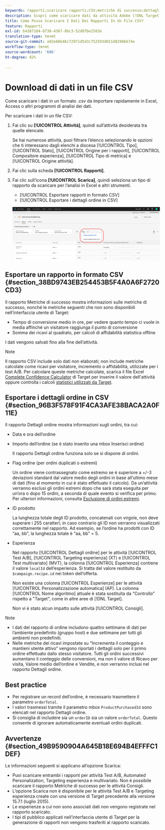 ```yaml
---
keywords: rapporti;scaricare rapporti;CSV;metriche di successo;dettagli ordine
description: Scopri come scaricare dati da attività Adobe [!DNL Target] in formato CVS per l’importazione rapida in Excel, Access o altri programmi di analisi dei dati.
title: Come Posso Scaricare I Dati Dei Rapporti In Un File CSV?
feature: Rapporti
exl-id: b4387184-8730-4367-8bc3-52d8fbe2583e
translation-type: tm+mt
source-git-commit: a92e88b46c72971d5d3c752593d651d8290b674e
workflow-type: tm+mt
source-wordcount: '686'
ht-degree: 82%

---
```


# Download di dati in un file CSV

Come scaricare i dati in un formato .csv da importare rapidamente in Excel, Access o altri programmi di analisi dei dati.

Per scaricare i dati in un file CSV:

1. Fai clic su **[!UICONTROL Attività]**, quindi sull’attività desiderata tra quelle elencate.

   Se hai numerose attività, puoi filtrare l’elenco selezionando le opzioni che ti interessano dagli elenchi a discesa [!UICONTROL Tipo], [!UICONTROL Stato], [!UICONTROL Origine per i rapporti], [!UICONTROL Compositore esperienza], [!UICONTROL Tipo di metrica] e [!UICONTROL Origine attività].

1. Fai clic sulla scheda **[!UICONTROL Rapporti]**.
1. Fai clic sull’icona **[!UICONTROL Scarica]**, quindi seleziona un tipo di rapporto da scaricare per l’analisi in Excel e altri strumenti.

   * [!UICONTROL Esportare rapporti in formato CSV]
   * [!UICONTROL Esportare i dettagli ordine in CSV]

   ![Opzioni di download](/help/c-reports/assets/download-options.png)

## Esportare un rapporto in formato CSV {#section_38BD9743EB254453B5F4A0A6F2720CD3}

Il rapporto Metriche di successo mostra informazioni sulle metriche di successo, nonché le metriche seguenti che non sono disponibili nell’interfaccia utente di Target:

* Tempo di conversione medio in ore, per vedere quanto tempo ci vuole in media affinché un visitatore raggiunga il punto di conversione
* Somma dei ricavi al quadrato, per calcoli di affidabilità statistica offline

I dati vengono salvati fino alla fine dell’attività.

>[!NOTE]
>
>Il rapporto CSV include solo dati non elaborati; non include metriche calcolate come ricavi per visitatore, incremento o affidabilità, utilizzate per i test A/B. Per calcolare queste metriche calcolate, scarica il file Excel [Complete Confidence Calculator](/help/assets/complete_confidence_calculator.xlsx) di Target per inserire il valore dell&#39;attività oppure controlla i calcoli [statistici utilizzati da Target](/help/assets/statistical-calculations.pdf).

## Esportare i dettagli ordine in CSV {#section_96B3F578F91F4CA3AFE38BACA2A0F11E}

Il rapporto Dettagli ordine mostra informazioni sugli ordini, tra cui:

* Data e ora dell’ordine
* Importo dell’ordine (se è stato inserito una mbox Inserisci ordine)

   Il rapporto Dettagli ordine funziona solo se si dispone di ordini.

* Flag ordine (per ordini duplicati o estremi)

   Un ordine viene contrassegnato come estremo se è superiore a +/-3 deviazioni standard dal valore medio degli ordini in base all’ultimo mese di dati (fino al momento in cui è stato effettuato il calcolo). Da un’attività verranno esclusi gli ordini estremi dopo che sarà stata eseguita per un’ora o dopo 15 ordini, a seconda di quale evento si verifica per primo. Per ulteriori informazioni, consulta [Esclusione di ordini estremi](/help/c-reports/c-report-settings/excluding-extreme-orders.md#task_2AE7743FFCDD466DAEEB720BE5F33DAA).

* ID prodotto

   La lunghezza totale degli ID prodotto, concatenati con virgole, non deve superare i 255 caratteri; in caso contrario gli ID non verranno visualizzati correttamente nel rapporto. Ad esempio, se l’ordine ha prodotti con ID “aa, bb”, la lunghezza totale è “aa, bb” = 5.

* Esperienza

   Nel rapporto [!UICONTROL Dettagli ordine] per le attività [!UICONTROL Test A/B], [!UICONTROL Targeting esperienza] (XT) e [!UICONTROL Test multivariato] (MVT), la colonna [!UICONTROL Esperienza] contiene il valore `localId` dell’esperienza. Si tratta del valore restituito da `$campaign.recipe.id` nei token dell’offerta.

   Non esiste una colonna [!UICONTROL Esperienze] per le attività [!UICONTROL Personalizzazione automatica] (AP). La colonna [!UICONTROL Nome algoritmo] attuale è stata sostituita da “Controllo” rispetto a &quot;Target&quot;, come in altre aree di [!DNL Target].

   Non vi è stato alcun impatto sulle attività [!UICONTROL Consigli].

>[!NOTE]
>
>* I dati del rapporto di ordine includono quattro settimane di dati per l’ambiente predefinito (gruppo host) e due settimane per tutti gli ambienti non predefiniti.
>* Nelle metriche dei ricavi impostate su “Incrementa il conteggio e mantieni utente attivo” vengono riportati i dettagli solo per il primo ordine effettuato dallo stesso visitatore. Tutti gli ordini successivi aumentano il conteggio delle conversioni, ma non il valore di Ricavo per visita, Valore medio dell’ordine e Vendite, e non verranno inclusi nel rapporto Dettagli ordine.


## Best practice

* Per registrare un record dell’ordine, è necessario trasmettere il parametro `orderTotal`.
* I valori trasmessi tramite il parametro mbox `ProductPurchasedId` sono elencati nel rapporto Dettagli ordine.
* Si consiglia di includere sia un `orderID` sia un valore `orderTotal`. Questo consente di ignorare automaticamente eventuali ordini duplicati.

## Avvertenze {#section_49B9590904A645B18E694B4EFFFC1DEF}

Le informazioni seguenti si applicano all’opzione Scarica:

* Puoi scaricare entrambi i rapporti per attività Test A/B, Automated Personalization, Targeting esperienza e multivariato. Non è possibile scaricare il rapporto Metriche di successo per le attività Consigli.
* L’opzione Scarica non è disponibile per le attività Test A/B e Targeting esperienza create con una versione di Target precedente alla versione 15.7.1 (luglio 2015).
* Le esperienze a cui non sono associati dati non vengono registrate nel rapporto scaricato.
* I tipi di pubblico applicati nell’interfaccia utente di Target per la generazione di rapporti non vengono trasferiti al rapporto scaricato.
